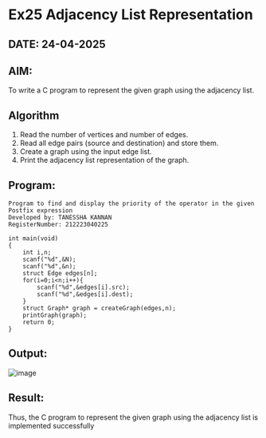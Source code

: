# Ex25 Adjacency List Representation
## DATE: 24-04-2025
## AIM:
To write a C program to represent the given graph using the adjacency list.

## Algorithm
1. Read the number of vertices and number of edges.
2. Read all edge pairs (source and destination) and store them.
3. Create a graph using the input edge list.
4. Print the adjacency list representation of the graph.

## Program:
```
Program to find and display the priority of the operator in the given Postfix expression
Developed by: TANESSHA KANNAN
RegisterNumber: 212223040225

int main(void)
{   
    int i,n;
    scanf("%d",&N);
    scanf("%d",&n);
    struct Edge edges[n];
    for(i=0;i<n;i++){
        scanf("%d",&edges[i].src);
        scanf("%d",&edges[i].dest);
    }
    struct Graph* graph = createGraph(edges,n);
    printGraph(graph);
    return 0;
}
```

## Output:
![image](https://github.com/user-attachments/assets/5d17318a-b176-44b2-9324-a77d1de6d0d6)

## Result:
Thus, the C program to represent the given graph using the adjacency list is implemented successfully
